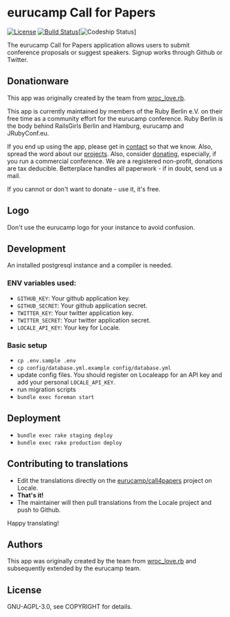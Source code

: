 # eurucamp Call for Papers
  [![License](http://img.shields.io/:license-AGPL-0030c8.svg)](COPYRIGHT)
  [![Build Status](https://travis-ci.org/eurucamp/call4papers.png?branch=master)](https://travis-ci.org/eurucamp/call4papers)[![Codeship Status](https://codeship.com/projects/2f6136b0-643a-0132-16ea-6e8486426495/status?branch=bump)]

The eurucamp Call for Papers application allows users to submit conference proposals or suggest speakers. Signup works through Github or Twitter.

## Donationware

This app was originally created by the team from [wroc_love.rb](http://wrocloverb.com/).

This app is currently maintained by members of the Ruby Berlin e.V. on their free time as a community effort for the eurucamp conference. Ruby Berlin is the body behind RailsGirls Berlin and Hamburg, eurucamp and JRubyConf.eu.

If you end up using the app, please get in [contact](mailto:info@eurucamp.org) so that we know. Also, spread the word about our [projects](http://rubyberlin.org). Also, consider [donating](https://www.betterplace.org/en/organisations/ruby-berlin/), especially, if you run a commercial conference. We are a registered non-profit, donations are tax deducible. Betterplace handles all paperwork - if in doubt, send us a mail.

If you cannot or don't want to donate - use it, it's free.

## Logo

Don't use the eurucamp logo for your instance to avoid confusion.


## Development
An installed postgresql instance and a compiler is needed.

### **ENV** variables used:

* `GITHUB_KEY`: Your github application key.
* `GITHUB_SECRET`: Your github application secret.
* `TWITTER_KEY`: Your twitter application key.
* `TWITTER_SECRET`: Your twitter application secret.
* `LOCALE_API_KEY`: Your key for Locale.

### Basic setup

* `cp .env.sample .env`
* `cp config/database.yml.example config/database.yml`
* update config files. You should register on Localeapp for an API key and add your personal `LOCALE_API_KEY`.
* run migration scripts
* `bundle exec foreman start`

## Deployment

* `bundle exec rake staging deploy`
* `bundle exec rake production deploy`

## Contributing to translations

- Edit the translations directly on the [eurucamp/call4papers](http://www.localeapp.com/projects/public?search=eurucamp/call4papers) project on Locale.
- **That's it!**
- The maintainer will then pull translations from the Locale project and push to Github.

Happy translating!

## Authors

This app was originally created by the team from [wroc_love.rb](http://wrocloverb.com/) and subsequently extended by the eurucamp team.

## License

GNU-AGPL-3.0, see COPYRIGHT for details.
